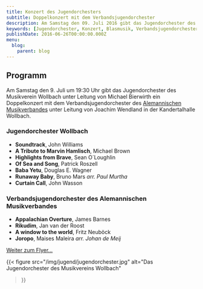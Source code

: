 ```yaml
---
title: Konzert des Jugendorchesters
subtitle: Doppelkonzert mit dem Verbandsjugendorchester
description: Am Samstag den 09. Juli 2016 gibt das Jugendorchester des Musikvereins Wollbach ein Doppelkonzert mit dem Verbandsjugendorchester des AMV.
keywords: [Jugendorchester, Konzert, Blasmusik, Verbandsjugendorchester, Verband, Wollbach, Alemannischer Musikverband, Jugendarbeit]
publishDate: 2016-06-26T00:00:00.000Z
menu:
  blog:
    parent: blog
---
```


## Programm
Am Samstag den 9. Juli um 19:30 Uhr gibt das Jugendorchester des
Musikverein Wollbach unter Leitung von Michael Bierwirth ein Doppelkonzert
mit dem Verbandsjugendorchester des [Alemannischen Musikverbandes][amv]
unter Leitung von Joachim Wendland in der Kandertalhalle Wollbach.
### Jugendorchester Wollbach
- **Soundtrack**, John Williams
- **A Tribute to Marvin Hamlisch**, Michael Brown
- **Highlights from Brave**, Sean O´Loughlin
- **Of Sea and Song**, Patrick Roszell
- **Baba Yetu**, Douglas E. Wagner
- **Runaway Baby**, Bruno Mars *arr. Paul Murtha*
- **Curtain Call**, John Wasson

### Verbandsjugendorchester des Alemannischen Musikverbandes
- **Appalachian Overture**, James Barnes
- **Rikudim**, Jan van der Roost
- **A window to the world**, Fritz Neuböck
- **Joropo**, Maises Maleira *arr. Johan de Meij*

[Weiter zum Flyer...][flyer]

[amv]: https://musik-verband.de/
[flyer]: /files/flyer/16_jugendkonzert.pdf

{{< figure src="/img/jugend/jugendorchester.jpg"
           alt="Das Jugendorchester des Musikvereins Wollbach"
>}}
